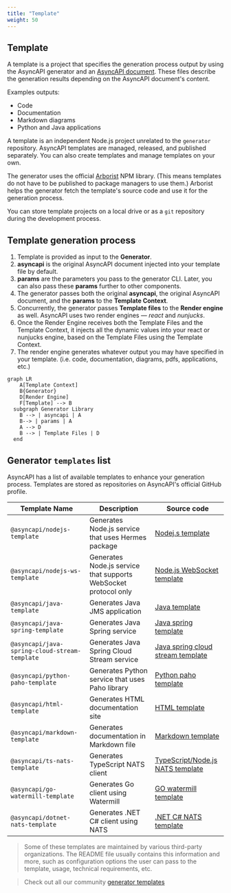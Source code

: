 ```yaml
---
title: "Template"
weight: 50
---
```


## Template

A template is a project that specifies the generation process output by using the AsyncAPI generator and an [AsyncAPI document](asyncapi-file.md). These files describe the generation results depending on the AsyncAPI document's content.

Examples outputs:

- Code
- Documentation
- Markdown diagrams
- Python and Java applications

A template is an independent Node.js project unrelated to the `generator` repository. AsyncAPI templates are managed, released, and published separately. You can also create templates and manage templates on your own.

The generator uses the official [Arborist](https://www.npmjs.com/package/@npmcli/arborist) NPM library. (This means templates do not have to be published to package managers to use them.) Arborist helps the generator fetch the template's source code and use it for the generation process. 

You can store template projects on a local drive or as a `git` repository during the development process. 

## Template generation process

1. Template is provided as input to the **Generator**.
2. **asyncapi** is the original AsyncAPI document injected into your template file by default.
3. **params** are the parameters you pass to the generator CLI. Later, you can also pass these **params** further to other components. 
4. The generator passes both the original **asyncapi**, the original AsyncAPI document, and the **params** to the **Template Context**.
5. Concurrently, the generator passes **Template files** to the **Render engine** as well. AsyncAPI uses two render engines — _react_ and _nunjucks_.
6. Once the Render Engine receives both the Template Files and the Template Context, it injects all the dynamic values into your react or nunjucks engine, based on the Template Files using the Template Context.
7. The render engine generates whatever output you may have specified in your template. (i.e. code, documentation, diagrams, pdfs, applications, etc.)

```mermaid
graph LR
    A[Template Context]
    B{Generator}
    D[Render Engine]
    F[Template] --> B
  subgraph Generator Library
    B --> | asyncapi | A
    B--> | params | A
    A --> D
    B --> | Template Files | D
  end
```

## Generator `templates` list

AsyncAPI has a list of available templates to enhance your generation process. Templates are stored as repositories on AsyncAPI's official GitHub profile.

<!-- templates list is validated with GitHub Actions do not remove list markers -->
<!-- TEMPLATES-LIST:START -->

Template Name | Description | Source code
---|---|---
`@asyncapi/nodejs-template` | Generates Node.js service that uses Hermes package | [Nodej.s template](https://github.com/asyncapi/nodejs-template)
`@asyncapi/nodejs-ws-template` | Generates Node.js service that supports WebSocket protocol only | [Node.js WebSocket template](https://github.com/asyncapi/nodejs-ws-template)
`@asyncapi/java-template` | Generates Java JMS application | [Java template](https://github.com/asyncapi/java-template)
`@asyncapi/java-spring-template` | Generates Java Spring service | [Java spring template](https://github.com/asyncapi/java-spring-template)
`@asyncapi/java-spring-cloud-stream-template` | Generates Java Spring Cloud Stream service | [Java spring cloud stream template](https://github.com/asyncapi/java-spring-cloud-stream-template)
`@asyncapi/python-paho-template` | Generates Python service that uses Paho library | [Python paho template](https://github.com/asyncapi/python-paho-template)
`@asyncapi/html-template` | Generates HTML documentation site | [HTML template](https://github.com/asyncapi/html-template)
`@asyncapi/markdown-template` | Generates documentation in Markdown file | [Markdown template](https://github.com/asyncapi/markdown-template)
`@asyncapi/ts-nats-template` | Generates TypeScript NATS client | [TypeScript/Node.js NATS template](https://github.com/asyncapi/ts-nats-template/)
`@asyncapi/go-watermill-template` | Generates Go client using Watermill | [GO watermill template](https://github.com/asyncapi/go-watermill-template)
`@asyncapi/dotnet-nats-template` | Generates .NET C# client using NATS | [.NET C# NATS template](https://github.com/asyncapi/dotnet-nats-template)

<!-- TEMPLATES-LIST:END -->

> Some of these templates are maintained by various third-party organizations. The README file usually contains this information and more, such as configuration options the user can pass to the template, usage, technical requirements, etc.

> Check out all our community [generator templates](https://github.com/search?q=topic%3Aasyncapi+topic%3Agenerator+topic%3Atemplate)

